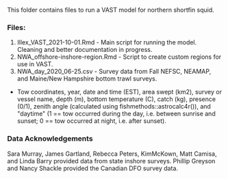 This folder contains files to run a VAST model for northern shortfin squid. 

### Files:
1. Illex_VAST_2021-10-01.Rmd  -  Main script for running the model. Cleaning and better documentation in progress.
2. NWA_offshore-inshore-region.Rmd  -  Script to create custom regions for use in VAST. 
3. NWA_day_2020_06-25.csv - Survey data from Fall NEFSC, NEAMAP, and Maine/New Hampshire bottom trawl surveys.
  + Tow coordinates, year, date and time (EST), area swept (km2), survey or vessel name, depth (m), bottom temperature (C), catch (kg), presence (0/1), zenith angle (calculated using fishmethods::astrocalc4r()), and "daytime" (1 == tow occurred during the day, i.e. between sunrise and sunset; 0 == tow occurred at night, i.e. after sunset).

### Data Acknowledgements 
Sara Murray, James Gartland, Rebecca Peters, KimMcKown, Matt Camisa, and Linda Barry provided data from state inshore surveys.
Phillip Greyson and Nancy Shackle provided the Canadian DFO survey data.
